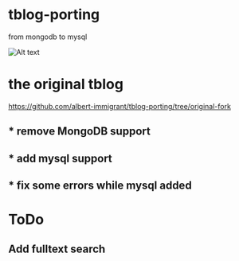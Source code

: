 # tblog-porting
from mongodb to mysql

![Alt text](/path/to/img.jpg)

# the original tblog 
   https://github.com/albert-immigrant/tblog-porting/tree/original-fork

## * remove MongoDB support
## * add mysql  support
## * fix some errors while mysql added

# ToDo
## Add fulltext search


